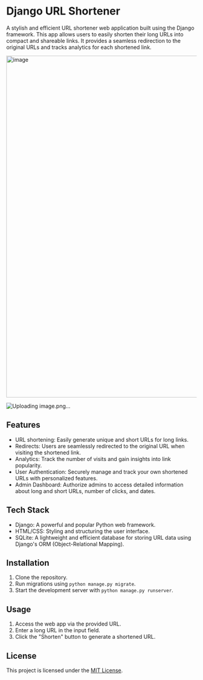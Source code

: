 # Django URL Shortener

A stylish and efficient URL shortener web application built using the Django framework. This app allows users to easily shorten their long URLs into compact and shareable links. It provides a seamless redirection to the original URLs and tracks analytics for each shortened link. 

<img width="904" alt="image" src="https://github.com/saikiran76/DjangoProject/assets/80874246/6c12145d-dd76-4f69-bfa3-3b805db0b49e">

![Uploading image.png…]()



## Features

- URL shortening: Easily generate unique and short URLs for long links.
- Redirects: Users are seamlessly redirected to the original URL when visiting the shortened link.
- Analytics: Track the number of visits and gain insights into link popularity.
- User Authentication: Securely manage and track your own shortened URLs with personalized features.
- Admin Dashboard: Authorize admins to access detailed information about long and short URLs, number of clicks, and dates.

## Tech Stack

- Django: A powerful and popular Python web framework.
- HTML/CSS: Styling and structuring the user interface.
- SQLite: A lightweight and efficient database for storing URL data using Django's ORM (Object-Relational Mapping).
## Installation

1. Clone the repository.
2. Run migrations using `python manage.py migrate`.
3. Start the development server with `python manage.py runserver`.

## Usage

1. Access the web app via the provided URL.
2. Enter a long URL in the input field.
3. Click the "Shorten" button to generate a shortened URL.


## License

This project is licensed under the [MIT License](LICENSE).

